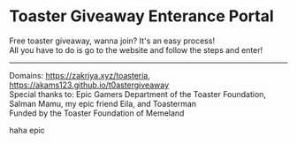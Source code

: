 # Toaster Giveaway Enterance Portal

Free toaster giveaway, wanna join?
It's an easy process!
\
All you have to do is go to the website and follow the steps and enter!

---------------------------------------------------------------------------------------
Domains: https://zakriya.xyz/toasteria, https://akams123.github.io/t0astergiveaway
\
Special thanks to: Epic Gamers Department of the Toaster Foundation, Salman Mamu, my epic friend Eila, and Toasterman
\
Funded by the Toaster Foundation of Memeland


















haha epic
